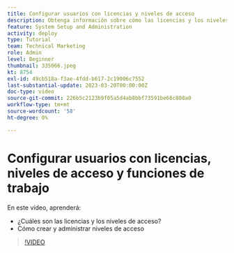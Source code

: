 ```yaml
---
title: Configurar usuarios con licencias y niveles de acceso
description: Obtenga información sobre cómo las licencias y los niveles de acceso controlan lo que tienen los usuarios de acceso. Descubra cómo se utilizan las funciones de trabajo en el sistema.
feature: System Setup and Administration
activity: deploy
type: Tutorial
team: Technical Marketing
role: Admin
level: Beginner
thumbnail: 335066.jpeg
kt: 8754
exl-id: 49cb518a-f3ae-4fdd-b617-2c19006c7552
last-substantial-update: 2023-03-20T00:00:00Z
doc-type: video
source-git-commit: 226b5c2123b9f05a5d4ab8bbf73591be66c808a0
workflow-type: tm+mt
source-wordcount: '58'
ht-degree: 0%

---
```


# Configurar usuarios con licencias, niveles de acceso y funciones de trabajo

En este vídeo, aprenderá:

* ¿Cuáles son las licencias y los niveles de acceso?
* Cómo crear y administrar niveles de acceso

>[!VIDEO](https://video.tv.adobe.com/v/335066/?quality=12)
